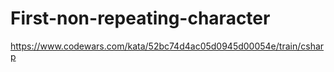 # First-non-repeating-character
https://www.codewars.com/kata/52bc74d4ac05d0945d00054e/train/csharp
